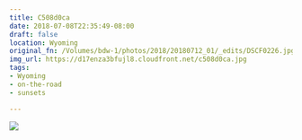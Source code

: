 ```yaml
---
title: C508d0ca
date: 2018-07-08T22:35:49-08:00
draft: false
location: Wyoming
original_fn: /Volumes/bdw-1/photos/2018/20180712_01/_edits/DSCF0226.jpg
img_url: https://d17enza3bfujl8.cloudfront.net/c508d0ca.jpg 
tags:
- Wyoming
- on-the-road
- sunsets

---
```


![](https://d17enza3bfujl8.cloudfront.net/c508d0ca.jpg)
